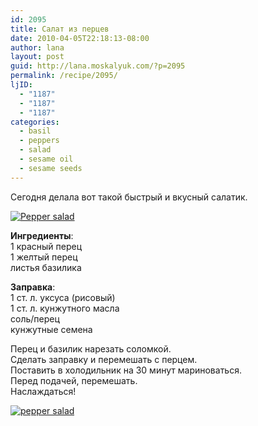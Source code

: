 ```yaml
---
id: 2095
title: Салат из перцев
date: 2010-04-05T22:18:13-08:00
author: lana
layout: post
guid: http://lana.moskalyuk.com/?p=2095
permalink: /recipe/2095/
ljID:
  - "1187"
  - "1187"
  - "1187"
categories:
  - basil
  - peppers
  - salad
  - sesame oil
  - sesame seeds
---
```

Сегодня делала вот такой быстрый и вкусный салатик.

<a class="flickr-image alignnone" title="Pepper salad" href="http://www.flickr.com/photos/67405678@N00/4495580331/" target="_blank"><img src="http://farm5.static.flickr.com/4070/4495580331_03e967bd6f.jpg" alt="Pepper salad" /></a>

**Ингредиенты**:  
1 красный перец  
1 желтый перец  
листья базилика

**Заправка**:  
1 ст. л. уксуса (рисовый)  
1 ст. л. кунжутного масла  
соль/перец  
кунжутные семена

Перец и базилик нарезать соломкой.  
Сделать заправку и перемешать с перцем.  
Поставить в холодильник на 30 минут мариноваться.  
Перед подачей, перемешать.  
Наслаждаться!

<a class="flickr-image alignnone" title="pepper salad" href="http://www.flickr.com/photos/67405678@N00/4495582053/" target="_blank"><img src="http://farm5.static.flickr.com/4016/4495582053_290bc60dba.jpg" alt="pepper salad" /></a>